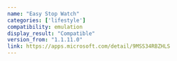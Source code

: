 ```yaml
---
name: "Easy Stop Watch"
categories: ['lifestyle']
compatibility: emulation
display_result: "Compatible"
version_from: "1.1.11.0"
link: https://apps.microsoft.com/detail/9MSS34RBZHLS
---
```

